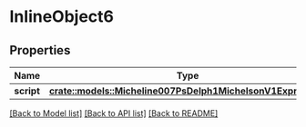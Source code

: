 # InlineObject6

## Properties

Name | Type | Description | Notes
------------ | ------------- | ------------- | -------------
**script** | [**crate::models::Micheline007PsDelph1MichelsonV1Expression**](micheline.007-PsDELPH1.michelson_v1.expression.md) |  | 

[[Back to Model list]](../README.md#documentation-for-models) [[Back to API list]](../README.md#documentation-for-api-endpoints) [[Back to README]](../README.md)



